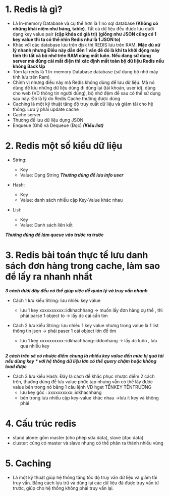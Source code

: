 # 1. Redis là gì?
- Là In-memory Database và cụ thể hơn là 1 no sql database **(Không có những khái niệm như bảng, table)**. Tất cả dữ liệu đều được lưu dưới dạng key value pair **(cặp khóa có giá trị)** **(giống như JSON cũng có 1 key value thì ta có thể nhìn Redis như là 1 JSON to)**
- Khác với các database lưu trên disk thì REDIS lưu trên RAM. **Mặc dù xử lý nhanh nhưng Điều này dẫn đến 1 vấn đề đó là khi ta khởi động máy tính thì tất cả bộ nhớ trên RAM cũng mất luôn. Nếu đang sử dụng server mà đùng cái mất điện thì xác định mất toàn bộ dữ liệu Redis nếu không Back Up**
- Tóm lại redis là 1 In-memory Database database (sử dụng bộ nhớ máy tính lưu trên Ram)
- Chính vì nhưng điều này mà Redis không dùng để lưu dữ liệu. Mà nó dùng để lưu những dữ liệu dùng đi dùng lại (tài khoản, user id), dùng cho web (VD thông tin người dùng), bộ nhớ đệm để sau có thể sử dụng sau này. Đó là lý do Redis Cache thường được dùng
- Caching là một kỹ thuật tăng độ truy xuất dữ liệu và giảm tải cho hệ thống. Lưu ý phải update cache
- Cache server
- Thường để lưu dữ liệu dụng JSON
- Enqueue (Ghi) và Dequeue (Đọc) ***(Kiểu list)*** 

# 2. Redis một số kiểu dữ liệu
- String:
  - Key
  - Value: Dạng String
***Thường dùng để lưu info user***

- Hash:
  - Key
  - Value: danh sách nhiều cặp Key-Value khác nhau


- List:
  - Key
  - Value: Danh sách liên kết

***Thường dùng để làm queue vào trước ra trước***

# 3. Redis bài toán thực tế lưu danh sách đơn hàng trong cache, làm sao để lấy ra nhanh nhất
***3 cách dưới đây đều có thể giúp việc dễ quản lý và truy vấn nhanh***

- Cách 1 lưu kiểu String: lưu nhiều key value
  - lưu 1 key xxxxxxxxxx::idkhachhang  -> muốn lấy đơn hàng cụ thể , thì phải parse 1 object to -> lấy dc cái cần tìm

- Cách 2 lưu kiểu String: lưu nhiều 1 key value nhưng trong value là 1 list thông tin json -> phải paser 1 cái object lớn để tìm
  - lưu 1 key xxxxxxxxxx::idkhachhang::iddonhang -> lấy dc luôn , lưu quá nhiều key

***2 cách trên sẽ có nhược điểm chung là nhiều key value đến mức bị quá tải nếu dùng key * với hệ thông dữ liệu lớn có thể query chậm hoặc không load được***

- Cách 3 lưu kiểu Hash: Đây là cách để khắc phục nhược điểm 2 cách trên, thường dùng để lưu value phức tạp nhưng vẫn có thể lấy được value bên trong nó bằng 1 câu lệnh VD hget TÊNKEY TÊNTRƯỜNG
  - lưu key gốc  : xxxxxxxxxx::idkhachhang
  - bên trong lưu nhiều cặp key-value khác nhau ->lưu ít key và không phải 

# 4. Cấu trúc redis
- stand alone: gồm master (cho phép sửa data), slave (đọc data)
- cluster: cũng có master và slave nhưng có thể phân ra thành nhiều vùng

# 5. Caching
- Là một kỹ thuật giúp hệ thống tăng tốc độ truy vấn dữ liệu và giảm tải truy vấn. Bằng cách lưu trữ và dùng lại các dữ liệu đã được truy vấn từ trước, giúp cho hệ thống không phải truy vấn lại.
